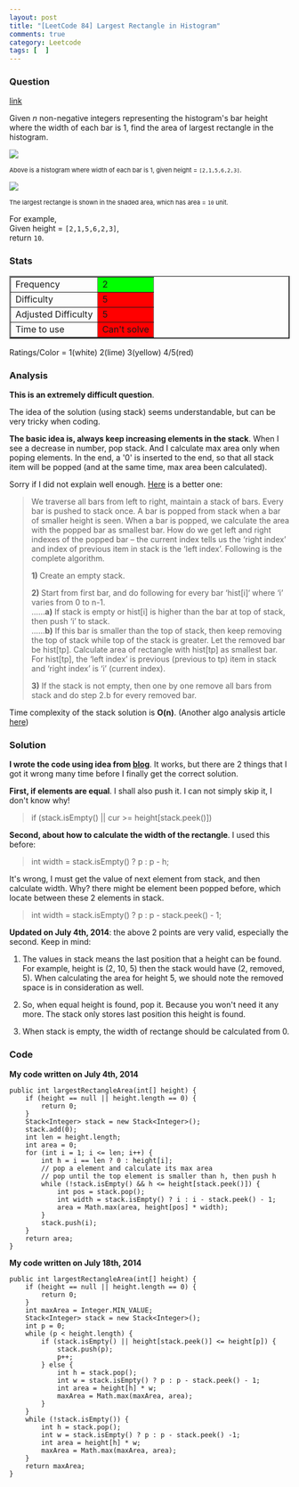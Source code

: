 ```yaml
---
layout: post
title: "[LeetCode 84] Largest Rectangle in Histogram"
comments: true
category: Leetcode
tags: [  ]
---
```


### Question 
[link](https://oj.leetcode.com/problems/largest-rectangle-in-histogram/)

<div class="question-content">
            <p></p><p>
Given <i>n</i> non-negative integers representing the histogram's bar height where the width of each bar is 1, find the area of largest rectangle in the histogram.
</p>

<p>
<img src="http://www.leetcode.com/wp-content/uploads/2012/04/histogram.png"><br>
</p><p style="font-size: 11px">Above is a histogram where width of each bar is 1, given height = <code>[2,1,5,6,2,3]</code>.</p>
<p></p>

<p>
<img src="http://www.leetcode.com/wp-content/uploads/2012/04/histogram_area.png"><br>
</p><p style="font-size: 11px">The largest rectangle is shown in the shaded area, which has area = <code>10</code> unit.</p>
<p></p>

<p>
For example,<br>
Given height = <code>[2,1,5,6,2,3]</code>,<br>
return <code>10</code>.
</p><p></p>
          </div>

### Stats
<table border="2">
	<tr>
		<td>Frequency</td>
		<td bgcolor="lime">2</td>
	</tr>
	<tr>
		<td>Difficulty</td>
		<td bgcolor="red">5</td>
	</tr>
	<tr>
		<td>Adjusted Difficulty</td>
		<td bgcolor="red">5</td>
	</tr>
	<tr>
		<td>Time to use</td>
		<td bgcolor="red">Can't solve</td>
	</tr>
</table>

Ratings/Color = 1(white) 2(lime) 3(yellow) 4/5(red)

### Analysis

__This is an extremely difficult question__. 

The idea of the solution (using stack) seems understandable, but can be very tricky when coding. 

__The basic idea is, always keep increasing elements in the stack__. When I see a decrease in number, pop stack. And I calculate max area only when poping elements. In the end, a '0' is inserted to the end, so that all stack item will be popped (and at the same time, max area been calculated). 

Sorry if I did not explain well enough. [Here](http://www.geeksforgeeks.org/largest-rectangle-under-histogram/) is a better one: 

<blockquote cite="http://www.geeksforgeeks.org/largest-rectangle-under-histogram/">
<p>
We traverse all bars from left to right, maintain a stack of bars.  Every bar is pushed to stack once.  A bar is popped from stack when a bar of smaller height is seen.  When a bar is popped, we calculate the area with the popped bar as smallest bar. How do we get left and right indexes of the popped bar – the current index tells us the ‘right index’ and index of previous item in stack is the ‘left index’.  Following is the complete algorithm.
</p>
<p><strong>1) </strong>Create an empty stack.</p>
<p><strong>2) </strong>Start from first bar, and do following for every bar ‘hist[i]‘ where ‘i’ varies from 0 to n-1.<br>
……<strong>a)</strong> If stack is empty or hist[i] is higher than the bar at top of stack, then push ‘i’ to stack.<br>
……<strong>b)</strong> If this bar is smaller than the top of stack, then keep removing the top of stack while top of the stack is greater. Let the removed bar be hist[tp]. Calculate area  of rectangle with hist[tp] as smallest bar. For hist[tp], the ‘left index’ is previous (previous to tp) item in stack and ‘right index’ is ‘i’ (current index).</p>
<p><strong>3)</strong> If the stack is not empty, then one by one remove all bars from stack and do step 2.b for every removed bar.</p>
</blockquote>

Time complexity of the stack solution is __O(n)__. (Another algo analysis article [here](http://tech-queries.blogspot.sg/2011/03/maximum-area-rectangle-in-histogram.html)) 

### Solution

__I wrote the code using idea from [blog](http://jane4532.blogspot.sg/2013/07/longest-rectangle-in-histogramleetcode.html)__. It works, but there are 2 things that I got it wrong many time before I finally get the correct solution. 


__First, if elements are equal__. I shall also push it. I can not simply skip it, I don't know why! 

> if (stack.isEmpty() || cur >= height[stack.peek()]) 

__Second, about how to calculate the width of the rectangle__. I used this before: 

> int width = stack.isEmpty() ? p : p - h;

It's wrong, I must get the value of next element from stack, and then calculate width. Why? there might be element been popped before, which locate between these 2 elements in stack. 

> int width = stack.isEmpty() ? p : p - stack.peek() - 1;

__Updated on July 4th, 2014__: the above 2 points are very valid, especially the second. Keep in mind: 

1. The values in stack means the last position that a height can be found. For example, height is (2, 10, 5) then the stack would have (2, removed, 5). When calculating the area for height 5, we should note the removed space is in consideration as well. 

1. So, when equal height is found, pop it. Because you won't need it any more. The stack only stores last position this height is found.

1. When stack is empty, the width of rectange should be calculated from 0. 

### Code

__My code written on July 4th, 2014__

    public int largestRectangleArea(int[] height) {
        if (height == null || height.length == 0) {
            return 0;
        }
        Stack<Integer> stack = new Stack<Integer>();
        stack.add(0);
        int len = height.length;
        int area = 0;
        for (int i = 1; i <= len; i++) {
            int h = i == len ? 0 : height[i];
            // pop a element and calculate its max area
            // pop until the top element is smaller than h, then push h
            while (!stack.isEmpty() && h <= height[stack.peek()]) {
                int pos = stack.pop();
                int width = stack.isEmpty() ? i : i - stack.peek() - 1;
                area = Math.max(area, height[pos] * width);
            }
            stack.push(i);
        }
        return area;
    }

__My code written on July 18th, 2014__

    public int largestRectangleArea(int[] height) {
        if (height == null || height.length == 0) {
			return 0;
		}
		int maxArea = Integer.MIN_VALUE;
		Stack<Integer> stack = new Stack<Integer>();
		int p = 0;
		while (p < height.length) {
			if (stack.isEmpty() || height[stack.peek()] <= height[p]) {
				stack.push(p);
				p++;
			} else {
				int h = stack.pop();
			    int w = stack.isEmpty() ? p : p - stack.peek() - 1;
				int area = height[h] * w;
				maxArea = Math.max(maxArea, area);
			}
		}
		while (!stack.isEmpty()) {
			int h = stack.pop();
			int w = stack.isEmpty() ? p : p - stack.peek() -1;
			int area = height[h] * w;
			maxArea = Math.max(maxArea, area);
		}
		return maxArea;
    }
